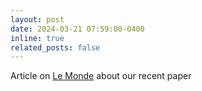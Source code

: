 ```yaml
---
layout: post
date: 2024-03-21 07:59:00-0400
inline: true
related_posts: false
---
```


Article on [Le Monde](https://www.lemonde.fr/sciences/article/2024/03/21/la-fontaine-avait-raison-il-faut-cooperer-pour-durer_6223313_1650684.html) about our recent paper
